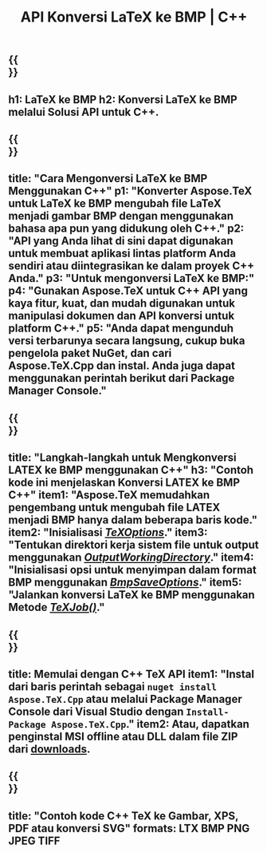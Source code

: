 ﻿---
translation: true
template: /_templates/_conversion-child-cpp.md
title: API Konversi LaTeX ke BMP | C++
description: Fungsi konversi LaTeX ke BMP. Integrasikan pustaka C++ lokal ini ke dalam proyek Anda atau gunakan aplikasi lintas platform untuk mengonversi LaTeX ke BMP.
keywords: lateks ke bmp api cpp, latex2bmp mengintegrasikan c++
url: /cpp/conversion/latex-to-bmp/
family: tex
platformtag: cpp
feature: conversion
informat: LATEX
outformat: BMP
otherformats: PNG JPEG TIFF PDF SVG XPS
---

{{<section banner>}}
---
h1: LaTeX ke BMP
h2: Konversi LaTeX ke BMP melalui Solusi API untuk C++.
---

{{<section overview>}}
---
title: "Cara Mengonversi LaTeX ke BMP Menggunakan C++"
p1: "Konverter Aspose.TeX untuk LaTeX ke BMP mengubah file LaTeX menjadi gambar BMP dengan menggunakan bahasa apa pun yang didukung oleh C++."
p2: "API yang Anda lihat di sini dapat digunakan untuk membuat aplikasi lintas platform Anda sendiri atau diintegrasikan ke dalam proyek C++ Anda."
p3: "Untuk mengonversi LaTeX ke BMP:"
p4: "Gunakan Aspose.TeX untuk C++ API yang kaya fitur, kuat, dan mudah digunakan untuk manipulasi dokumen dan API konversi untuk platform C++."
p5: "Anda dapat mengunduh versi terbarunya secara langsung, cukup buka pengelola paket NuGet, dan cari Aspose.TeX.Cpp dan instal. Anda juga dapat menggunakan perintah berikut dari Package Manager Console."
---

{{<section feature1>}}
---
title: "Langkah-langkah untuk Mengkonversi LATEX ke BMP menggunakan C++"
h3: "Contoh kode ini menjelaskan Konversi LATEX ke BMP C++"
item1: "Aspose.TeX memudahkan pengembang untuk mengubah file LATEX menjadi BMP hanya dalam beberapa baris kode."
item2: "Inisialisasi [*TeXOptions*](https://reference.aspose.com/tex/cpp/class/aspose.te_x.te_x_options)."
item3: "Tentukan direktori kerja sistem file untuk output menggunakan [*OutputWorkingDirectory*](https://reference.aspose.com/tex/cpp/class/aspose.te_x.te_x_options#aa4f4ea6dab7db5ba1b40800495f16f63)."
item4: "Inisialisasi opsi untuk menyimpan dalam format BMP menggunakan [*BmpSaveOptions*](https://reference.aspose.com/tex/cpp/class/aspose.te_x.presentation.image.bmp_save_options)."
item5: "Jalankan konversi LaTeX ke BMP menggunakan Metode [*TeXJob()*](https://reference.aspose.com/tex/cpp/class/aspose.te_x.te_x_job)."
---

{{<section feature2>}}
---
title: Memulai dengan C++ TeX API
item1: "Instal dari baris perintah sebagai ```nuget install Aspose.TeX.Cpp``` atau melalui Package Manager Console dari Visual Studio dengan ```Install-Package Aspose.TeX.Cpp```."
item2: Atau, dapatkan penginstal MSI offline atau DLL dalam file ZIP dari [downloads](https://downloads.aspose.com/tex/cpp).
---

{{<section widget>}}
---
title: "Contoh kode C++ TeX ke Gambar, XPS, PDF atau konversi SVG"
formats: LTX BMP PNG JPEG TIFF
---


